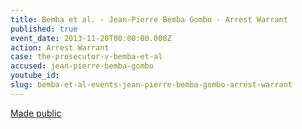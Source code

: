 ```yaml
---
title: Bemba et al. - Jean-Pierre Bemba Gombo - Arrest Warrant
published: true
event_date: 2013-11-20T00:00:00.000Z
action: Arrest Warrant
case: the-prosecutor-v-bemba-et-al
accused: jean-pierre-bemba-gombo
youtube_id:
slug: bemba-et-al-events-jean-pierre-bemba-gombo-arrest-warrant
---
```



[Made public](http://www.icc-cpi.int/iccdocs/doc/doc504390.PDF)